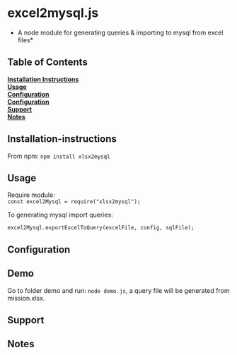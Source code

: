 # excel2mysql.js
* A node module for generating queries & importing to mysql from excel files*

## Table of Contents
**[Installation Instructions](#installation-instructions)**<br>
**[Usage](#Usage)**<br>
**[Configuration](#Configuration)**<br>
**[Configuration](#Demo)**<br>
**[Support](#Support)**<br>
**[Notes](#Notes)**<br>



## Installation-instructions
From npm: `npm install xlsx2mysql`
## Usage
Require module:<br>
`const excel2Mysql = require("xlsx2mysql");`

To generating mysql import queries:<br>

`excel2Mysql.exportExcelToQuery(excelFile, config, sqlFile);`
## Configuration

## Demo
Go to folder demo and run: `node demo.js`, a query file will be generated from mission.xlsx.


## Support

## Notes




